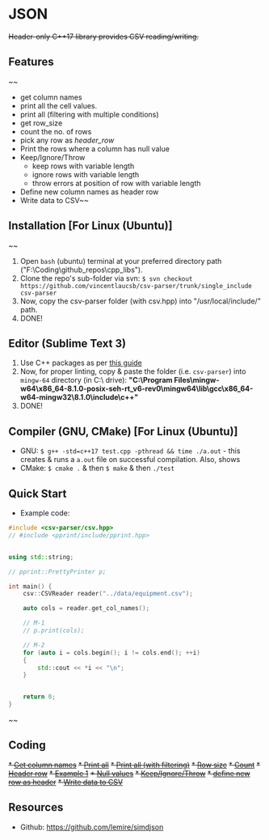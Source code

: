 # JSON
~~Header-only C++17 library provides CSV reading/writing.~~

## Features
~~
* get column names
* print all the cell values.
* print all (filtering with multiple conditions)
* get row_size
* count the no. of rows
* pick any row as _header_row_
* Print the rows where a column has null value
* Keep/Ignore/Throw
    - keep rows with variable length
    - ignore rows with variable length
    - throw errors at position of row with variable length
* Define new column names as header row
* Write data to CSV~~

## Installation [For Linux (Ubuntu)]
~~
1. Open `bash` (ubuntu) terminal at your preferred directory path ("F:\Coding\github_repos\cpp_libs\").
1. Clone the repo's sub-folder via svn: `$ svn checkout https://github.com/vincentlaucsb/csv-parser/trunk/single_include csv-parser`
1. Now, copy the csv-parser folder (with csv.hpp) into "/usr/local/include/" path.
1. DONE!


## Editor (Sublime Text 3)
1. Use C++ packages as per [this guide](https://github.com/abhi3700/My_Learning-Cpp/blob/master/README.md#sublime-text-3-recommended-editor)
1. Now, for proper linting, copy & paste the folder (i.e. `csv-parser`) into `mingw-64` directory (in C:\ drive): __"C:\Program Files\mingw-w64\x86_64-8.1.0-posix-seh-rt_v6-rev0\mingw64\lib\gcc\x86_64-w64-mingw32\8.1.0\include\c++"__ 
1. DONE!

## Compiler (GNU, CMake) [For Linux (Ubuntu)]
* GNU: `$ g++ -std=c++17 test.cpp -pthread && time ./a.out` - this creates & runs a `a.out` file on successful compilation. Also, shows 
* CMake: `$ cmake .` & then `$ make` & then `./test`

## Quick Start
* Example code:
```cpp
#include <csv-parser/csv.hpp>
// #include <pprint/include/pprint.hpp>


using std::string;

// pprint::PrettyPrinter p;

int main() {
    csv::CSVReader reader("../data/equipment.csv");

    auto cols = reader.get_col_names();

    // M-1
    // p.print(cols);

    // M-2
    for (auto i = cols.begin(); i != cols.end(); ++i)
    {
        std::cout << *i << "\n";
    }


    return 0;
}
``` 
~~

## Coding
~~* [Get column names](./getcolnames.cpp)~~
~~* [Print all](./printall.cpp)~~
~~* [Print all (with filtering)](./printall_filter.cpp)~~
~~* [Row size](./row_size.cpp)~~
~~* [Count](./count.cpp)~~
~~* [Header row](./header_row.cpp)~~
~~* [Example 1](./eg1.cpp)~~
~~* [Null values](./null.cpp)~~
~~* [Keep/Ignore/Throw](./keep_ignore_throw.cpp)~~
~~* [define new row as header](./define_new_col_header_row.cpp)~~
~~* [Write data to CSV](./writer.cpp)~~

## Resources
* Github: https://github.com/lemire/simdjson
